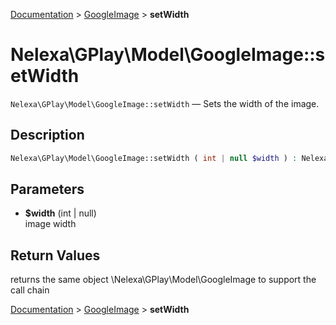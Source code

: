 [Documentation](../../README.md) > [GoogleImage](README.md) > **setWidth**

# Nelexa\GPlay\Model\GoogleImage::setWidth
`Nelexa\GPlay\Model\GoogleImage::setWidth` — Sets the width of the image.

## Description
```php
Nelexa\GPlay\Model\GoogleImage::setWidth ( int | null $width ) : Nelexa\GPlay\Model\GoogleImage
```

## Parameters
* **$width** (int | null)  
image width

## Return Values
returns the same object \Nelexa\GPlay\Model\GoogleImage to support the call chain

[Documentation](../../README.md) > [GoogleImage](README.md) > **setWidth**
